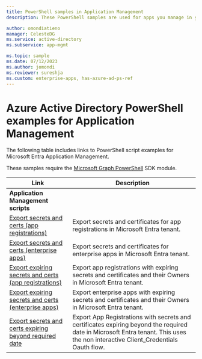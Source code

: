 ```yaml
---
title: PowerShell samples in Application Management
description: These PowerShell samples are used for apps you manage in your Microsoft Entra tenant. You can use these sample scripts to find expiration information about secrets and certificates.

author: omondiatieno
manager: CelesteDG
ms.service: active-directory
ms.subservice: app-mgmt

ms.topic: sample
ms.date: 07/12/2023
ms.author: jomondi
ms.reviewer: sureshja
ms.custom: enterprise-apps, has-azure-ad-ps-ref
---
```


# Azure Active Directory PowerShell examples for Application Management

The following table includes links to PowerShell script examples for Microsoft Entra Application Management. 

These samples require the [Microsoft Graph PowerShell](/powershell/microsoftgraph/installation) SDK module.


| Link | Description |
|---|---|
|**Application Management scripts**||
| [Export secrets and certs (app registrations)](scripts/powershell-export-all-app-registrations-secrets-and-certs.md) | Export secrets and certificates for app registrations in Microsoft Entra tenant. |
| [Export secrets and certs (enterprise apps)](scripts/powershell-export-all-enterprise-apps-secrets-and-certs.md) | Export secrets and certificates for enterprise apps in Microsoft Entra tenant. |
| [Export expiring secrets and certs (app registrations)](scripts/powershell-export-apps-with-expiring-secrets.md) | Export app registrations with expiring secrets and certificates and their Owners in Microsoft Entra tenant. |
| [Export expiring secrets and certs (enterprise apps)](scripts/powershell-export-enterprise-apps-with-expiring-secrets.md) | Export enterprise apps with expiring secrets and certificates and their Owners in Microsoft Entra tenant. |
| [Export secrets and certs expiring beyond required date](scripts/powershell-export-apps-with-secrets-beyond-required.md) | Export App Registrations with secrets and certificates expiring beyond the required date in Microsoft Entra tenant. This uses the non interactive Client_Credentials Oauth flow. |
